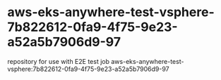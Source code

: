 # aws-eks-anywhere-test-vsphere-7b822612-0fa9-4f75-9e23-a52a5b7906d9-97
repository for use with E2E test job aws-eks-anywhere-test-vsphere:7b822612-0fa9-4f75-9e23-a52a5b7906d9-97
